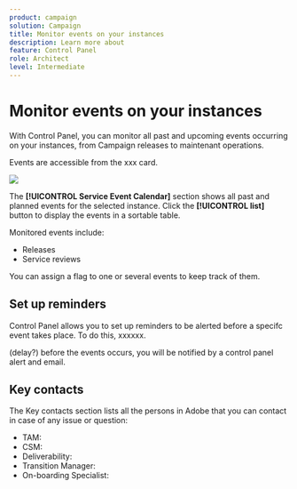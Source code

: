```yaml
---
product: campaign
solution: Campaign 
title: Monitor events on your instances
description: Learn more about 
feature: Control Panel
role: Architect
level: Intermediate
---
```

# Monitor events on your instances

With Control Panel, you can monitor all past and upcoming events occurring on your instances, from Campaign releases to maintenant operations.

Events are accessible from the xxx card.

![](assets/service-events.png)

The **[!UICONTROL Service Event Calendar]** section shows all past and planned events for the selected instance. Click the **[!UICONTROL list]** button to display the events in a sortable table.

Monitored events include:

* Releases
* Service reviews

You can assign a flag to one or several events to keep track of them.

## Set up reminders

Control Panel allows you to set up reminders to be alerted before a specifc event takes place. To do this, xxxxxx.

(delay?) before the events occurs, you will be notified by a control panel alert and email.

## Key contacts

The Key contacts section lists all the persons in Adobe that you can contact in case of any issue or question:

* TAM: 
* CSM: 
* Deliverability: 
* Transition Manager:
* On-boarding Specialist:
